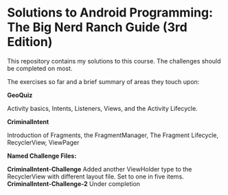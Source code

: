 # Solutions to Android Programming: The Big Nerd Ranch Guide (3rd Edition)

This repository contains my solutions to this course. The challenges should be completed on most.

The exercises so far and a brief summary of areas they touch upon:

**GeoQuiz**

Activity basics, Intents, Listeners, Views, and the Activity Lifecycle.

**CriminalIntent**

Introduction of Fragments, the FragmentManager, The Fragment Lifecycle, RecyclerView, ViewPager



**Named Challenge Files:**

**CriminalIntent-Challenge** Added another ViewHolder type to the RecyclerView with different layout file. Set to one in five items.
**CriminalIntent-Challenge-2** Under completion


